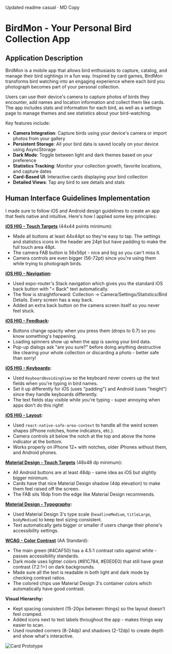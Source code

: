 Updated readme casual · MD
Copy

# BirdMon - Your Personal Bird Collection App

## Application Description

BirdMon is a mobile app that allows bird enthusiasts to capture, catalog, and manage their bird sightings in a fun way. Inspired by card games, BirdMon transforms bird watching into an engaging experience where each bird you photograph becomes part of your personal collection.

Users can use their device's camera to capture photos of birds they encounter, add names and location information and collect them like cards. The app includes stats and information for each bird, as well as a settings page to manage themes and see statistics about your bird-watching.

Key features include:

- **Camera Integration**: Capture birds using your device's camera or import photos from your gallery
- **Persistent Storage**: All your bird data is saved locally on your device using AsyncStorage
- **Dark Mode**: Toggle between light and dark themes based on your preference
- **Statistics Tracking**: Monitor your collection growth, favorite locations, and capture dates
- **Card-Based UI**: Interactive cards displaying your bird collection
- **Detailed Views**: Tap any bird to see details and stats

## Human Interface Guidelines Implementation

I made sure to follow iOS and Android design guidelines to create an app that feels native and intuitive. Here's how I applied some key principles:

**[iOS HIG - Touch Targets](https://developer.apple.com/design/human-interface-guidelines/inputs/touchscreen-gestures)** (44x44 points minimum):

- Made all buttons at least 44x44pt so they're easy to tap. The settings and statistics icons in the header are 24pt but have padding to make the full touch area 48pt.
- The camera FAB button is 56x56pt - nice and big so you can't miss it.
- Camera controls are even bigger (56-72pt) since you're using them while trying to photograph birds.

**[iOS HIG - Navigation](https://developer.apple.com/design/human-interface-guidelines/navigation):**

- Used expo-router's Stack navigation which gives you the standard iOS back button with "< Back" text automatically.
- The flow is straightforward: Collection → Camera/Settings/Statistics/Bird Details. Every screen has a way back.
- Added an extra back button on the camera screen itself so you never feel stuck.

**[iOS HIG - Feedback](https://developer.apple.com/design/human-interface-guidelines/feedback):**

- Buttons change opacity when you press them (drops to 0.7) so you know something's happening.
- Loading spinners show up when the app is saving your bird data.
- Pop-up dialogs ask "are you sure?" before doing anything destructive like clearing your whole collection or discarding a photo - better safe than sorry!

**[iOS HIG - Keyboards](https://developer.apple.com/design/human-interface-guidelines/keyboards):**

- Used `KeyboardAvoidingView` so the keyboard never covers up the text fields when you're typing in bird names.
- Set it up differently for iOS (uses "padding") and Android (uses "height") since they handle keyboards differently.
- The text fields stay visible while you're typing - super annoying when apps don't do this right!

**[iOS HIG - Layout](https://developer.apple.com/design/human-interface-guidelines/layout):**

- Used `react-native-safe-area-context` to handle all the weird screen shapes (iPhone notches, home indicators, etc.).
- Camera controls sit below the notch at the top and above the home indicator at the bottom.
- Works properly on iPhone 12+ with notches, older iPhones without them, and Android phones.

**[Material Design - Touch Targets](https://m3.material.io/foundations/interaction/gestures)** (48x48 dp minimum):

- All Android buttons are at least 48dp - same idea as iOS but slightly bigger minimum.
- Cards have that nice Material Design shadow (4dp elevation) to make them feel raised off the screen.
- The FAB sits 16dp from the edge like Material Design recommends.

**[Material Design - Typography](https://m3.material.io/styles/typography/overview):**

- Used Material Design 3's type scale (`headlineMedium`, `titleLarge`, `bodyMedium`) to keep text sizing consistent.
- Text automatically gets bigger or smaller if users change their phone's accessibility settings.

**[WCAG - Color Contrast](https://www.w3.org/WAI/WCAG21/Understanding/contrast-minimum.html)** (AA Standard):

- The main green (#4CAF50) has a 4.5:1 contrast ratio against white - passes accessibility standards.
- Dark mode uses lighter colors (#81C784, #E0E0E0) that still have great contrast (7.2:1+) on dark backgrounds.
- Made sure all the text is readable in both light and dark mode by checking contrast ratios.
- The colored chips use Material Design 3's container colors which automatically have good contrast.

**Visual Hierarchy:**

- Kept spacing consistent (15-20px between things) so the layout doesn't feel cramped.
- Added icons next to text labels throughout the app - makes things way easier to scan.
- Used rounded corners (8-24dp) and shadows (2-12dp) to create depth and show what's interactive.

![Card Prototype](./cardprototype.png)
